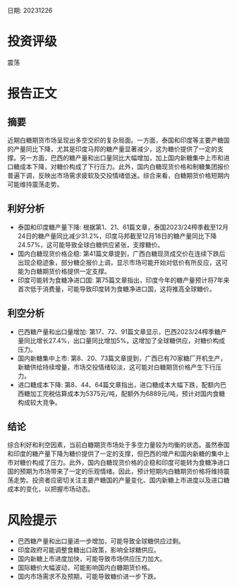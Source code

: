 
日期: 20231226

# 投资评级

震荡

# 报告正文

## 摘要

近期白糖期货市场呈现出多空交织的复杂局面。一方面，泰国和印度等主要产糖国的产量同比下降，尤其是印度马邦的糖产量显著减少，这为糖价提供了一定的支撑。另一方面，巴西的糖产量和出口量同比大幅增加，加上国内新糖集中上市和进口糖成本下降，对糖价构成了下行压力。此外，国内白糖现货价格和制糖集团报价普遍下调，反映出市场需求疲软及交投情绪低迷。综合来看，白糖期货价格短期内可能维持震荡走势。

## 利好分析

* 泰国和印度糖产量下降: 根据第1、21、61篇文章，泰国2023/24榨季截至12月24日的糖产量同比减少31.2%，印度马邦截至12月18日的糖产量同比下降24.57%，这可能导致全球白糖供应紧张，支撑糖价。
* 国内白糖现货价格企稳: 第41篇文章提到，广西白糖现货成交价在连续下跌后出现企稳迹象，部分糖企报价上调，显示市场可能开始对低价有所反应，这可能为白糖期货价格提供一定支撑。
* 印度可能转为食糖净进口国: 第75篇文章指出，印度今年的糖产量预计将7年来首次低于消费量，可能导致印度转为食糖净进口国，这将推高全球糖价。

## 利空分析

* 巴西糖产量和出口量增加: 第17、72、91篇文章显示，巴西2023/24榨季糖产量同比增长27.4%，出口量同比增加5%，这增加了全球糖供应，对糖价构成压力。
* 国内新糖集中上市: 第8、20、73篇文章提到，广西已有70家糖厂开机生产，新糖供给持续增量，市场交投情绪较淡，这可能对白糖期货价格产生下行压力。
* 进口糖成本下降: 第8、44、64篇文章指出，进口糖成本大幅下跌，配额内巴西糖加工完税估算成本为5375元/吨，配额外为6889元/吨，预计对国内食糖构成较大竞争。

## 结论

综合利好和利空因素，当前白糖期货市场处于多空力量较为均衡的状态。虽然泰国和印度的糖产量下降为糖价提供了一定的支撑，但巴西的增产和国内新糖的集中上市对糖价构成了压力。此外，国内白糖现货价格的企稳和印度可能转为食糖净进口国的预期为市场带来了一定的乐观情绪。因此，预计短期内白糖期货价格将维持震荡走势。投资者应密切关注主要产糖国的产量变化、国内新糖上市进度以及进口糖成本的变化，以把握市场动态。

# 风险提示

* 巴西糖产量和出口量进一步增加，可能导致全球糖供应过剩。
* 印度政府可能调整食糖出口政策，影响全球糖供应。
* 国内新糖上市进度加快，可能导致市场供应压力加大。
* 国际糖价大幅波动，可能影响国内白糖期货价格。
* 国内市场需求不及预期，可能导致糖价进一步下跌。
